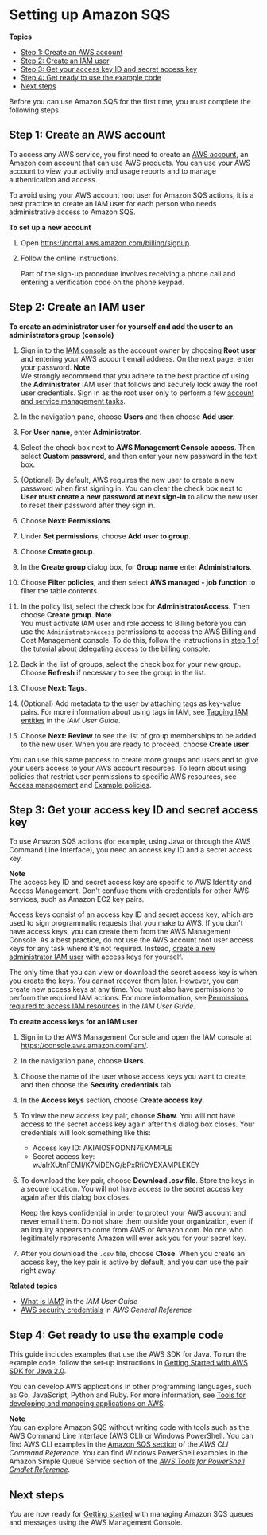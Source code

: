 # Setting up Amazon SQS<a name="sqs-setting-up"></a>

**Topics**
+ [Step 1: Create an AWS account](#sqs-creating-aws-account)
+ [Step 2: Create an IAM user](#sqs-creating-iam-user)
+ [Step 3: Get your access key ID and secret access key](#sqs-getting-access-key-id-secret-access-key)
+ [Step 4: Get ready to use the example code](#sqs-get-ready-to-use-example-code)
+ [Next steps](#sqs-next-steps-setting-up)

Before you can use Amazon SQS for the first time, you must complete the following steps\.

## Step 1: Create an AWS account<a name="sqs-creating-aws-account"></a>

To access any AWS service, you first need to create an [ AWS account](https://aws.amazon.com/), an Amazon\.com account that can use AWS products\. You can use your AWS account to view your activity and usage reports and to manage authentication and access\.

To avoid using your AWS account root user for Amazon SQS actions, it is a best practice to create an IAM user for each person who needs administrative access to Amazon SQS\.

**To set up a new account**

1. Open [https://portal\.aws\.amazon\.com/billing/signup](https://portal.aws.amazon.com/billing/signup)\.

1. Follow the online instructions\.

   Part of the sign\-up procedure involves receiving a phone call and entering a verification code on the phone keypad\.

## Step 2: Create an IAM user<a name="sqs-creating-iam-user"></a>

**To create an administrator user for yourself and add the user to an administrators group \(console\)**

1. Sign in to the [IAM console](https://console.aws.amazon.com/iam/) as the account owner by choosing **Root user** and entering your AWS account email address\. On the next page, enter your password\.
**Note**  
We strongly recommend that you adhere to the best practice of using the **Administrator** IAM user that follows and securely lock away the root user credentials\. Sign in as the root user only to perform a few [account and service management tasks](https://docs.aws.amazon.com/general/latest/gr/aws_tasks-that-require-root.html)\.

1. In the navigation pane, choose **Users** and then choose **Add user**\.

1. For **User name**, enter **Administrator**\.

1. Select the check box next to **AWS Management Console access**\. Then select **Custom password**, and then enter your new password in the text box\.

1. \(Optional\) By default, AWS requires the new user to create a new password when first signing in\. You can clear the check box next to **User must create a new password at next sign\-in** to allow the new user to reset their password after they sign in\.

1. Choose **Next: Permissions**\.

1. Under **Set permissions**, choose **Add user to group**\.

1. Choose **Create group**\.

1. In the **Create group** dialog box, for **Group name** enter **Administrators**\.

1. Choose **Filter policies**, and then select **AWS managed \- job function** to filter the table contents\.

1. In the policy list, select the check box for **AdministratorAccess**\. Then choose **Create group**\.
**Note**  
You must activate IAM user and role access to Billing before you can use the `AdministratorAccess` permissions to access the AWS Billing and Cost Management console\. To do this, follow the instructions in [step 1 of the tutorial about delegating access to the billing console](https://docs.aws.amazon.com/IAM/latest/UserGuide/tutorial_billing.html)\.

1. Back in the list of groups, select the check box for your new group\. Choose **Refresh** if necessary to see the group in the list\.

1. Choose **Next: Tags**\.

1. \(Optional\) Add metadata to the user by attaching tags as key\-value pairs\. For more information about using tags in IAM, see [Tagging IAM entities](https://docs.aws.amazon.com/IAM/latest/UserGuide/id_tags.html) in the *IAM User Guide*\.

1. Choose **Next: Review** to see the list of group memberships to be added to the new user\. When you are ready to proceed, choose **Create user**\.

You can use this same process to create more groups and users and to give your users access to your AWS account resources\. To learn about using policies that restrict user permissions to specific AWS resources, see [Access management](https://docs.aws.amazon.com/IAM/latest/UserGuide/access.html) and [Example policies](https://docs.aws.amazon.com/IAM/latest/UserGuide/access_policies_examples.html)\.

## Step 3: Get your access key ID and secret access key<a name="sqs-getting-access-key-id-secret-access-key"></a>

To use Amazon SQS actions \(for example, using Java or through the AWS Command Line Interface\), you need an access key ID and a secret access key\.

**Note**  
The access key ID and secret access key are specific to AWS Identity and Access Management\. Don't confuse them with credentials for other AWS services, such as Amazon EC2 key pairs\.

Access keys consist of an access key ID and secret access key, which are used to sign programmatic requests that you make to AWS\. If you don't have access keys, you can create them from the AWS Management Console\. As a best practice, do not use the AWS account root user access keys for any task where it's not required\. Instead, [create a new administrator IAM user](https://docs.aws.amazon.com/IAM/latest/UserGuide/getting-started_create-admin-group.html) with access keys for yourself\.

The only time that you can view or download the secret access key is when you create the keys\. You cannot recover them later\. However, you can create new access keys at any time\. You must also have permissions to perform the required IAM actions\. For more information, see [Permissions required to access IAM resources](https://docs.aws.amazon.com/IAM/latest/UserGuide/access_permissions-required.html) in the *IAM User Guide*\.

**To create access keys for an IAM user**

1. Sign in to the AWS Management Console and open the IAM console at [https://console\.aws\.amazon\.com/iam/](https://console.aws.amazon.com/iam/)\.

1. In the navigation pane, choose **Users**\.

1. Choose the name of the user whose access keys you want to create, and then choose the **Security credentials** tab\.

1. In the **Access keys** section, choose **Create access key**\.

1. To view the new access key pair, choose **Show**\. You will not have access to the secret access key again after this dialog box closes\. Your credentials will look something like this:
   + Access key ID: AKIAIOSFODNN7EXAMPLE
   + Secret access key: wJalrXUtnFEMI/K7MDENG/bPxRfiCYEXAMPLEKEY

1. To download the key pair, choose **Download \.csv file**\. Store the keys in a secure location\. You will not have access to the secret access key again after this dialog box closes\.

   Keep the keys confidential in order to protect your AWS account and never email them\. Do not share them outside your organization, even if an inquiry appears to come from AWS or Amazon\.com\. No one who legitimately represents Amazon will ever ask you for your secret key\.

1. After you download the `.csv` file, choose **Close**\. When you create an access key, the key pair is active by default, and you can use the pair right away\.

**Related topics**
+ [What is IAM?](https://docs.aws.amazon.com/IAM/latest/UserGuide/introduction.html) in the *IAM User Guide*
+ [AWS security credentials](https://docs.aws.amazon.com/general/latest/gr/aws-security-credentials.html) in *AWS General Reference* 

## Step 4: Get ready to use the example code<a name="sqs-get-ready-to-use-example-code"></a>

This guide includes examples that use the AWS SDK for Java\. To run the example code, follow the set\-up instructions in [Getting Started with AWS SDK for Java 2\.0](https://docs.aws.amazon.com/sdk-for-java/v2/developer-guide/)\. 

You can develop AWS applications in other programming languages, such as Go, JavaScript, Python and Ruby\. For more information, see [Tools for developing and managing applications on AWS](https://aws.amazon.com/tools/#sdk)\.

**Note**  
You can explore Amazon SQS without writing code with tools such as the AWS Command Line Interface \(AWS CLI\) or Windows PowerShell\. You can find AWS CLI examples in the [Amazon SQS section](https://docs.aws.amazon.com/cli/latest/reference/sqs/index.html) of the *AWS CLI Command Reference*\. You can find Windows PowerShell examples in the Amazon Simple Queue Service section of the *[AWS Tools for PowerShell Cmdlet Reference](https://docs.aws.amazon.com/powershell/latest/reference/)*\.

## Next steps<a name="sqs-next-steps-setting-up"></a>

You are now ready for [Getting started](sqs-getting-started.md) with managing Amazon SQS queues and messages using the AWS Management Console\. 